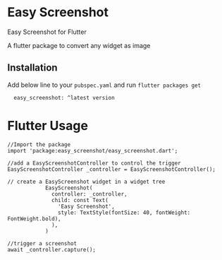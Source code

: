 # Easy Screenshot

Easy Screenshot for Flutter


A flutter package to convert any widget as image


## Installation

Add below line to your `pubspec.yaml` and run `flutter packages get`
```
  easy_screenshot: ^latest version
```


# Flutter Usage
```
//Import the package
import 'package:easy_screenshot/easy_screenshot.dart';
```
```
//add a EasyScreenshotController to control the trigger
EasyScreenshotController _controller = EasyScreenshotController();
```
```
// create a EasyScreenshot widget in a widget tree
            EasyScreenshot(
              controller: _controller,
              child: const Text(
                'Easy Screenshot',
                style: TextStyle(fontSize: 40, fontWeight: FontWeight.bold),
              ),
            )
 ```
 ```
//trigger a screenshot
 await _controller.capture();
 
```

